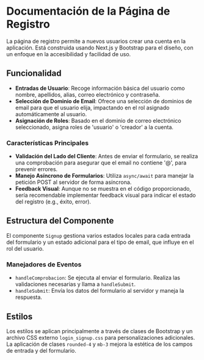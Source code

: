 # Documentación de la Página de Registro

La página de registro permite a nuevos usuarios crear una cuenta en la aplicación. Está construida usando Next.js y Bootstrap para el diseño, con un enfoque en la accesibilidad y facilidad de uso.

## Funcionalidad

- **Entradas de Usuario**: Recoge información básica del usuario como nombre, apellidos, alias, correo electrónico y contraseña.
- **Selección de Dominio de Email**: Ofrece una selección de dominios de email para que el usuario elija, impactando en el rol asignado automáticamente al usuario.
- **Asignación de Roles**: Basado en el dominio de correo electrónico seleccionado, asigna roles de 'usuario' o 'creador' a la cuenta.

### Características Principales

- **Validación del Lado del Cliente**: Antes de enviar el formulario, se realiza una comprobación para asegurar que el email no contiene '@', para prevenir errores.
- **Manejo Asíncrono de Formularios**: Utiliza `async/await` para manejar la petición POST al servidor de forma asíncrona.
- **Feedback Visual**: Aunque no se muestra en el código proporcionado, sería recomendable implementar feedback visual para indicar el estado del registro (e.g., éxito, error).

## Estructura del Componente

El componente `Signup` gestiona varios estados locales para cada entrada del formulario y un estado adicional para el tipo de email, que influye en el rol del usuario.

### Manejadores de Eventos

- `handleComprobacion`: Se ejecuta al enviar el formulario. Realiza las validaciones necesarias y llama a `handleSubmit`.
- `handleSubmit`: Envía los datos del formulario al servidor y maneja la respuesta.

## Estilos

Los estilos se aplican principalmente a través de clases de Bootstrap y un archivo CSS externo `login_signup.css` para personalizaciones adicionales. La aplicación de clases `rounded-4` y `mb-3` mejora la estética de los campos de entrada y del formulario.